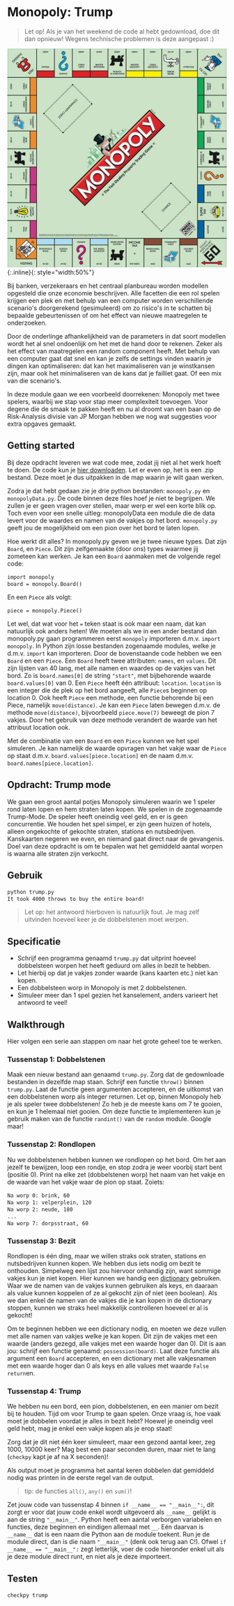 # Monopoly: Trump

> Let op! Als je van het weekend de code al hebt gedownload, doe dit dan opnieuw! Wegens technische problemen is deze aangepast :)

![](MonopolyBordInternationaal.jpg){:.inline}{: style="width:50%"}

Bij banken, verzekeraars en het centraal planbureau worden modellen opgesteld die
onze economie beschrijven. Alle facetten die een rol spelen krijgen een plek en met
behulp van een computer worden verschillende scenario's doorgerekend (gesimuleerd)
om zo risico's in te schatten bij bepaalde gebeurtenissen of om het effect van
nieuwe maatregelen te onderzoeken.

Door de onderlinge afhankelijkheid van de parameters in dat soort modellen wordt het
al snel ondoenlijk om het met de hand door te rekenen. Zeker als het effect van
maatregelen een random component heeft. Met behulp van een computer gaat dat snel en
kan je zelfs de settings vinden waarin je dingen kan optimaliseren: dat kan het
maximaliseren van je winstkansen zijn, maar ook het minimaliseren van de kans dat
je failliet gaat. Of een mix van die scenario's.

In deze module gaan we een voorbeeld doorrekenen: Monopoly met twee spelers,
waarbij we stap voor stap meer complexiteit toevoegen. Voor degene die de smaak te
pakken heeft en nu al droomt van een baan op de Risk-Analysis divisie van JP Morgan
hebben we nog wat suggesties voor extra opgaves gemaakt.

## Getting started

Bij deze opdracht leveren we wat code mee, zodat jij niet al het werk hoeft te doen. De code kun je [hier downloaden](https://github.com/Jelleas/monopoly/archive/master.zip).
Let er even op, het is een .zip bestand. Deze moet je dus uitpakken in de map waarin je wilt gaan werken.

Zodra je dat hebt gedaan zie je drie python bestanden: `monopoly.py` en `monopolyData.py`. De code binnen deze files hoef je niet te begrijpen. We zullen je er geen vragen over stellen, maar werp er wel een korte blik op.
Toch even voor een snelle uitleg: monopolyData een module die de data levert voor de
waardes en namen van de vakjes op het bord. `monopoly.py` geeft jou de mogelijkheid om een pion over het bord te laten lopen.

Hoe werkt dit alles? In monopoly.py geven we je twee nieuwe types. Dat zijn `Board`, en `Piece`. Dit zijn zelfgemaakte (door ons) types waarmee jij zometeen kan werken.
Je kan een `Board` aanmaken met de volgende regel code:

	import monopoly
	board = monopoly.Board()

En een `Piece` als volgt:

	piece = monopoly.Piece()

Let wel, dat wat voor het `=` teken staat is ook maar een naam, dat kan natuurlijk ook anders heten! We moeten als we in een ander bestand dan monopoly.py gaan
programmeren eerst `monopoly` importeren d.m.v. `import monopoly`. In Python zijn losse bestanden zogenaamde modules, welke je d.m.v. `import` kan importeren.
Door de bovenstaande code hebben we een `Board` en een `Piece`. Een `Board` heeft twee attributen: `names`, en `values`. Dit zijn lijsten van 40 lang, met alle
namen en waardes op de vakjes van het bord. Zo is `board.names[0]` de string `"start"`, met bijbehorende waarde `board.values[0]` van 0. Een `Piece` heeft één
attribuut: `location`. `location` is een integer die de plek op het bord aangeeft, alle `Piece`s beginnen op location 0. Ook heeft `Piece` een methode, een functie
behorende bij een Piece, namelijk `move(distance)`. Je kan een `Piece` laten bewegen d.m.v. de methode `move(distance)`, bijvoorbeeld `piece.move(7)` beweegt
de pion 7 vakjes. Door het gebruik van deze methode verandert de waarde van het attribuut location ook.

Met de combinatie van een `Board` en een `Piece` kunnen we het spel simuleren. Je kan namelijk de waarde opvragen van het vakje waar de `Piece` op staat d.m.v.
`board.values[piece.location]` en de naam d.m.v. `board.names[piece.location]`.

## Opdracht: Trump mode

We gaan een groot aantal potjes Monopoly simuleren waarin we 1 speler rond laten lopen en hem
straten laten kopen. We spelen in de zogenaamde Trump-Mode. De speler heeft oneindig veel geld,
en er is geen concurrentie. We houden het spel simpel, er zijn geen huizen of hotels, alleen ongekochte of gekochte straten, stations en nutsbedrijven.
Kanskaarten negeren we even, en niemand gaat direct naar de gevangenis.
Doel van deze opdracht is om te bepalen wat het gemiddeld aantal worpen is waarna alle straten
zijn verkocht.

## Gebruik

	python trump.py
	It took 4000 throws to buy the entire board!

> Let op: het antwoord hierboven is natuurlijk fout. Je mag zelf uitvinden hoeveel keer je de dobbelstenen moet werpen.

## Specificatie
* Schrijf een programma genaamd `trump.py` dat uitprint hoeveel dobbelsteen worpen het heeft geduurd om alles in bezit te hebben.
* Let hierbij op dat je vakjes zonder waarde (kans kaarten etc.) niet kan kopen.
* Een dobbelsteen worp in Monopoly is met 2 dobbelstenen.
* Simuleer meer dan 1 spel gezien het kanselement, anders varieert het antwoord te veel!

## Walkthrough
Hier volgen een serie aan stappen om naar het grote geheel toe te werken.

### Tussenstap 1: Dobbelstenen

Maak een nieuw bestand aan genaamd
`trump.py`. Zorg dat de gedownloade bestanden in dezelfde map staan.
Schrijf een functie `throw()` binnen `trump.py`. Laat de functie geen argumenten accepteren, en de uitkomst van een dobbelstenen worp als integer
returnen. Let op, binnen Monopoly heb je als speler twee dobbelstenen! Zo heb je de meeste
kans om 7 te gooien, en kun je 1 helemaal niet gooien. Om deze functie te implementeren kun je
gebruik maken van de functie `randint()` van de `random` module. Google maar!


### Tussenstap 2: Rondlopen

Nu we dobbelstenen hebben kunnen we rondlopen op het bord. Om het aan jezelf te bewijzen, loop een rondje,
en stop zodra je weer voorbij start bent (positie 0). Print na elke zet (dobbelstenen worp) het naam van het vakje
en de waarde van het vakje waar de pion op staat. Zoiets:

	Na worp 0: brink, 60
	Na worp 1: velperplein, 120
	Na worp 2: neude, 180
	...
	Na worp 7: dorpsstraat, 60


### Tussenstap 3: Bezit

Rondlopen is één ding, maar we willen straks ook straten, stations en nutsbedrijven kunnen kopen. We hebben dus iets
nodig om bezit te onthouden. Simpelweg een lijst zou hiervoor onhandig zijn, want sommige vakjes kun je niet kopen.
Hier kunnen we handig een [dictionary](/theory/dict) gebruiken. Waar we de namen van de vakjes kunnen gebruiken als keys, en daaraan
als value kunnen koppelen of ze al gekocht zijn of niet (een boolean). Als we dan enkel de namen van de vakjes die je
kan kopen in de dictionary stoppen, kunnen we straks heel makkelijk controlleren hoeveel er al is gekocht!

Om te beginnen hebben we een dictionary nodig, en moeten we deze vullen met alle namen van vakjes welke je kan kopen.
Dit zijn de vakjes met een waarde (anders gezegd, alle vakjes met een waarde hoger dan 0). Dit is aan jou: schrijf een
functie genaamd: `possession(board)`. Laat deze functie als argument een `Board` accepteren, en een
dictionary met alle vakjesnamen met een waarde hoger dan 0 als keys en alle values met waarde `False` `return`en.


### Tussenstap 4: Trump

We hebben nu een bord, een pion, dobbelstenen, en een manier om bezit bij te houden. Tijd om voor Trump te gaan spelen.
Onze vraag is, hoe vaak moet je dobbelen voordat je alles in bezit hebt? Hoewel je oneindig veel geld hebt, mag je enkel een vakje kopen als je erop staat!

Zorg dat je dit niet één keer simuleert, maar een gezond aantal keer, zeg 1000, 10000 keer? Mag best een paar seconden
duren, maar niet te lang (`checkpy` kapt je af na X seconden)!

Als output moet je programma het aantal keren dobbelen dat gemiddeld nodig was printen in de eerste regel van de output.

> tip: de functies `all()`, `any()` en `sum()`!

Zet jouw code van tussenstap 4 binnen `if __name__ == "__main__":`, dit zorgt er voor dat jouw code enkel wordt uitgevoerd als `__name__`
gelijkt is aan de string `"__main__"`. Python heeft een aantal verborgen variabelen en functies, deze beginnen en
eindigen allemaal met `__`. Eén daarvan is `__name__` dat is een naam die Python aan de module toekent. Run je de module
direct, dan is die naam `"__main__"` (denk ook terug aan C!). Ofwel `if __name__ == "__main__":` zegt letterlijk, voer de
code hieronder enkel uit als je deze module direct runt, en niet als je deze importeert.

## Testen

	checkpy trump
